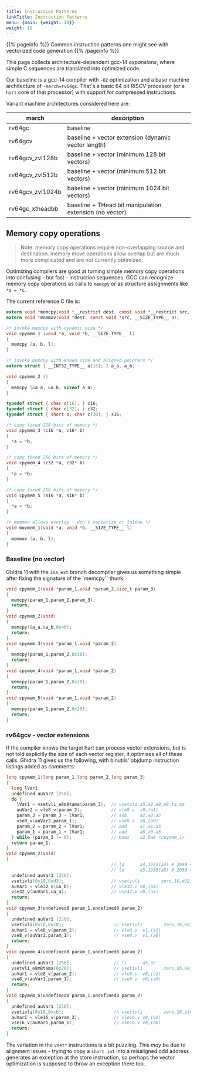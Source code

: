 ```yaml
---
title: Instruction Patterns
linkTitle: Instruction Patterns
menu: {main: {weight: 10}}
weight: 10
---
```


{{% pageinfo %}}
Common instruction patterns one might see with vectorized code generation
{{% /pageinfo %}}

This page collects architecture-dependent gcc-14 *expansions*, where simple C sequences are translated into
optimized code.

Our baseline is a gcc-14 compiler with `-O2` optimization and a base machine architecture of `-march=rv64gc`.  That's a basic 64 bit RISCV
processor (or a `hart` core of that processor) with support for compressed instructions.

Variant machine architectures considered here are:

| march | description |
| ----- | ----------- |
| rv64gc | baseline   |
| rv64gcv | baseline + vector extension (dynamic vector length) |
| rv64gcv_zvl128b | baseline + vector (minimum 128 bit vectors) |
| rv64gcv_zvl512b | baseline + vector (minimum 512 bit vectors) |
| rv64gcv_zvl1024b | baseline + vector (minimum 1024 bit vectors) |
| rv64gc_xtheadbb | baseline + THead bit manipulation extension (no vector) | 

## Memory copy operations

>Note: memory copy operations require non-overlapping source
>      and destination.  memory move operations allow overlap
>      but are much more complicated and are not currently
>      optimized.

Optimizing compilers are good at turning simple memory copy operations into confusing - but fast - instruction sequences.
GCC can recognize memory copy operations as calls to `memcpy` or as structure assignments like `*a = *c`.

The current reference C file is:

```c
extern void *memcpy(void *__restrict dest, const void *__restrict src, __SIZE_TYPE__ n);
extern void *memmov(void *dest, const void *src, __SIZE_TYPE__ n);

/* invoke memcpy with dynamic size */
void cpymem_1 (void *a, void *b, __SIZE_TYPE__ l)
{
  memcpy (a, b, l);
}

/* invoke memcpy with known size and aligned pointers */
extern struct { __INT32_TYPE__ a[16]; } a_a, a_b;

void cpymem_2 ()
{
  memcpy (&a_a, &a_b, sizeof a_a);
}

typedef struct { char c[16]; } c16;
typedef struct { char c[32]; } c32;
typedef struct { short s; char c[30]; } s16;

/* copy fixed 128 bits of memory */
void cpymem_3 (c16 *a, c16* b)
{
  *a = *b;
}

/* copy fixed 256 bits of memory */
void cpymem_4 (c32 *a, c32* b)
{
  *a = *b;
}

/* copy fixed 256 bits of memory */
void cpymem_5 (s16 *a, s16* b)
{
  *a = *b;
}

/* memmov allows overlap - don't vectorize or inline */
void movmem_1(void *a, void *b, __SIZE_TYPE__ l)
{
  memmov (a, b, l);
}

```

### Baseline (no vector)

Ghidra 11 with the `isa_ext` branch decompiler gives us something simple after fixing the signature of the `memcpy`` thunk.

```c
void cpymem_1(void *param_1,void *param_2,size_t param_3)
{
  memcpy(param_1,param_2,param_3);
  return;
}
void cpymem_2(void)
{
  memcpy(&a_a,&a_b,0x40);
  return;
}
void cpymem_3(void *param_1,void *param_2)
{
  memcpy(param_1,param_2,0x10);
  return;
}
void cpymem_4(void *param_1,void *param_2)
{
  memcpy(param_1,param_2,0x20);
  return;
}
void cpymem_5(void *param_1,void *param_2)
{
  memcpy(param_1,param_2,0x20);
  return;
}
```

### rv64gcv - vector extensions

If the compiler knows the target hart can process vector extensions, but is not told
explicitly the size of each vector register, it optimizes all of these calls.  Ghidra 11 gives us
the following, with binutils' objdump instruction listings added as comments:

```c
long cpymem_1(long param_1,long param_2,long param_3)
{
  long lVar1;
  undefined auVar2 [256];
  do {
    lVar1 = vsetvli_e8m8tama(param_3);  // vsetvli a5,a2,e8,m8,ta,ma
    auVar2 = vle8_v(param_2);           // vle8.v  v8,(a1)
    param_3 = param_3 - lVar1;          // sub     a2,a2,a5
    vse8_v(auVar2,param_1);             // vse8.v  v8,(a0)
    param_2 = param_2 + lVar1;          // add     a1,a1,a5
    param_1 = param_1 + lVar1;          // add     a0,a0,a5
  } while (param_3 != 0);               // bnez    a2,8a8 <cpymem_1>
  return param_1;
}
void cpymem_2(void)
{
                                        // ld      a4,1922(a4) # 2040 <a_b@Base>
                                        // ld      a5,1938(a5) # 2058 <a_a@Base>
  undefined auVar1 [256];
  vsetivli(0x10,0xd3);                  // vsetivli        zero,16,e32,m8,ta,ma
  auVar1 = vle32_v(&a_b);               // vle32.v v8,(a4)
  vse32_v(auVar1,&a_a);                 // vse32.v v8,(a5)
  return;
}
void cpymem_3(undefined8 param_1,undefined8 param_2)
{
  undefined auVar1 [256];
  vsetivli(0x10,0xc0);                   // vsetivli        zero,16,e8,m1,ta,ma
  auVar1 = vle8_v(param_2);              // vle8.v  v1,(a1)
  vse8_v(auVar1,param_1);                // vse8.v  v1,(a0)
  return;
}
void cpymem_4(undefined8 param_1,undefined8 param_2)
{
  undefined auVar1 [256];                // li      a5,32
  vsetvli_e8m8tama(0x20);                // vsetivli        zero,a5,e8,m8,ta,ma
  auVar1 = vle8_v(param_2);              // vle8.v  v8,(a1)
  vse8_v(auVar1,param_1);                // vse8.v  v8,(a0)
  return;
}
void cpymem_5(undefined8 param_1,undefined8 param_2)
{
  undefined auVar1 [256];
  vsetivli(0x10,0xcb);                   // vsetivli        zero,16,e16,m8,ta,ma
  auVar1 = vle16_v(param_2);             // vle16.v v8,(a1)
  vse16_v(auVar1,param_1);               // vse16.v v8,(a0)
  return;
}
```

The variation in the `vset*` instructions is a bit puzzling.  This *may* be due to
alignment issues - trying to copy a `short int` into a misaligned odd address generates
an exception at the store instruction, so perhaps the vector optimization is supposed
to throw an exception there too.

